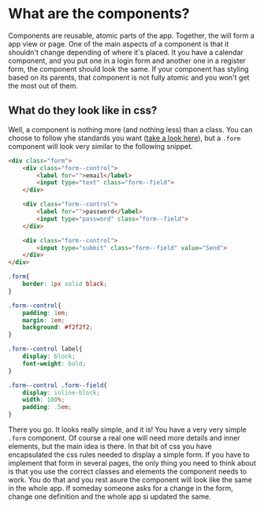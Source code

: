 # What are the components?

Components are reusable, atomic parts of the app. Together, the will form a app view or page. One of the main aspects of a component is that it shouldn't change depending of where it's placed. It you have a calendar component, and you put one in a login form and another one in a register form, the component should look the same. If your component has styling based on its parents, that component is not fully atomic and you won't get the most out of them.

## What do they look like in css?

Well, a component is nothing more (and nothing less) than a class. You can choose to follow yhe standards you want ([take a look here](content/architecture-medium/README.md)), but a `.form` component will look very similar to the following snippet.

```html
<div class="form">
    <div class="form--control">
        <label for="">email</label>
        <input type="text" class="form--field">
    </div>

    <div class="form--control">
        <label for="">password</label>
        <input type="password" class="form--field">
    </div>

    <div class="form--control">
        <input type="submit" class="form--field" value="Send">
    </div>
</div>
```


```css
.form{
    border: 1px solid black;
}

.form--control{
    padding: 1em;
    margin: 1em;
    background: #f2f2f2;
}

.form--control label{
    display: block;
    font-weight: bold;
}

.form--control .form--field{
    display: inline-block;
    width: 100%;
    padding: .5em;
}
```

There you go. It looks really simple, and it is! You have a very very simple `.form` component. Of course a real one will need more details and inner elements, but the main idea is there. In that bit of css you have encapsulated the css rules needed to display a simple form. If you have to implement that form in several pages, the only thing you need to think about is that you use the correct classes and elements the component needs to work. You do that and you rest asure the component will look like the same in the whole app. If someday someone asks for a change in the form, change one definition and the whole app si updated the same.